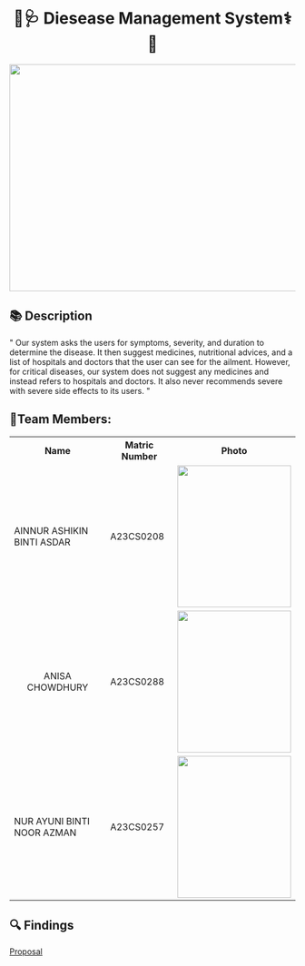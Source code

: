 </head>
<body>
    <h1 align="center">🏥🩺 Diesease Management System⚕️💉</h1>
    <image src = "https://github.com/jjn7702/SECJ1023-PT2/assets/147675086/8f48ebd8-8433-44d4-a4df-10d850e12dec" width="1000" height="400">
    <h2>📚 Description</h2>
    <p> " Our system asks the users for symptoms, severity, and duration to determine the disease. It then suggest medicines, nutritional advices, and a list of hospitals and doctors that the user can see for the ailment. However, for critical diseases, our system does not suggest any medicines and instead refers to hospitals and doctors. It also never recommends severe with severe side effects to its users. "
    </p>
    <h2>🔗Team Members: </h2>
    <table>
        <tr>
            <th>Name</th>
            <th>Matric Number</th>
            <th>Photo</th>
        </tr>
        <tr>
            <td>AINNUR ASHIKIN BINTI ASDAR</td>
            <td>A23CS0208</td>
            <td> <image src = "https://github.com/jjn7702/SECJ1023-PT2/assets/147675086/5e8a1cd2-8e7a-46c0-b89b-b2795835220e" width="200" height="250"></td>
        </tr>
        <tr>
            <td align="center">ANISA CHOWDHURY</td>
            <td>A23CS0288</td>
            <td><img src="https://github.com/jjn7702/SECJ1023-PT2/blob/main/Submission/sec08_23242/MedSight/images/PassportSizedPhoto.jpg"  width="200" height="250"</td>
        </tr>
        <tr>
            <td>NUR AYUNI BINTI NOOR AZMAN</td>
            <td>A23CS0257</td>
            <td> <image src = "https://github.com/jjn7702/SECJ1023-PT2/assets/147675086/1767128c-e31d-4bde-a2d3-d4184ee72224" width="200" height="250"></td>
        </tr>
    </table>
    <h2>🔍 Findings</h2>
    <a href="https://github.com/jjn7702/SECJ1023-PT2/tree/main/Submission/sec08_23242/MedSight/Proposal">Proposal</a>
</body>
</html>

